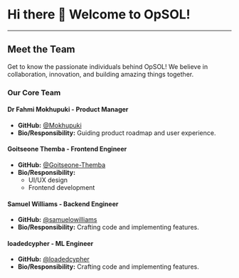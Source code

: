 # Hi there 👋 Welcome to OpSOL!

<!-- We are OpSOL, a team dedicated to [briefly describe what your company does or aims to do - e.g., "innovating open-source solutions," "developing cutting-edge software," etc.].

## Our Mission

Our mission is to [state your company's mission or core value].

-->

---

## Meet the Team

Get to know the passionate individuals behind OpSOL! We believe in collaboration, innovation, and building amazing things together.

### Our Core Team

<!--
#### [Team Member Name 1] - CEO / Lead Architect
*   **GitHub:** [@github_user_1](https://github.com/github_user_1)
*   **Bio/Responsibility:** Driving the vision and overall strategy.

#### [Team Member Name 2] - CTO / Head of Engineering
*   **GitHub:** [@github_user_2](https://github.com/github_user_2)
*   **Bio/Responsibility:** Overseeing technical development and infrastructure.

-->

#### Dr Fahmi Mokhupuki - Product Manager
*   **GitHub:** [@Mokhupuki](https://github.com/Mokhupuki)
*   **Bio/Responsibility:** Guiding product roadmap and user experience.


#### Goitseone Themba - Frontend Engineer
*   **GitHub:** [@Goitseone-Themba](https://github.com/Goitseone-Themba)
*   **Bio/Responsibility:**
    *   UI/UX design
    *   Frontend development

#### Samuel Williams - Backend Engineer
*   **GitHub:** [@samuelowilliams](https://github.com/samuelowilliams)
*   **Bio/Responsibility:** Crafting code and implementing features.

#### loadedcypher - ML Engineer
*   **GitHub:** [@loadedcypher](https://github.com/loadedcypher)
*   **Bio/Responsibility:** Crafting code and implementing features.

<!--
> Feel free to replace the bracketed placeholders `[Team Member Name]` and `[Short bio/key responsibility]` with your actual team's details. Remember to update the GitHub user links and provide an accurate description of what OpSOL does!


**Here are some ideas to get you started:**

🙋‍♀️ A short introduction - what is your organization all about?
🌈 Contribution guidelines - how can the community get involved?
👩‍💻 Useful resources - where can the community find your docs? Is there anything else the community should know?
🍿 Fun facts - what does your team eat for breakfast?
🧙 Remember, you can do mighty things with the power of [Markdown](https://docs.github.com/github/writing-on-github/getting-started-with-writing-and-formatting-on-github/basic-writing-and-formatting-syntax)
-->
